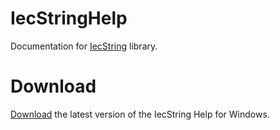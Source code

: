 # IecStringHelp

Documentation for [IecString](https://github.com/tmatijevich/IecString) library.

# Download

[Download](https://github.com/tmatijevich/IecStringHelp/releases/latest/download/IecStringHelp.zip) the latest version of the IecString Help for Windows.
